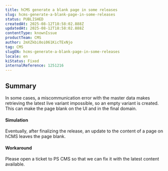 ```yaml
---
title: hCMS generate a blank page in some releases
slug: hcms-generate-a-blank-page-in-some-releases
status: PUBLISHED
createdAt: 2025-08-12T18:58:02.888Z
updatedAt: 2025-08-12T18:58:02.888Z
contentType: knownIssue
productTeam: CMS
author: 2mXZkbi0oi061KicTExNjo
tag: CMS
slugEN: hcms-generate-a-blank-page-in-some-releases
locale: en
kiStatus: Fixed
internalReference: 1251216
---
```


## Summary


In some cases, a miscommunication error with the master data makes retrieving the latest live variant impossible, so an empty variant is created. This can make the page blank on the UI and in the final domain.


#### Simulation


Eventually, after finalizing the release, an update to the content of a page on hCMS leaves the page blank.


#### Workaround


Please open a ticket to PS CMS so that we can fix it with the latest content available.


